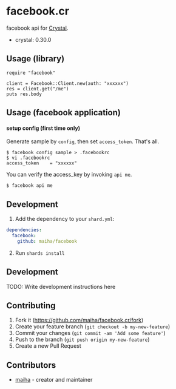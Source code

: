 # facebook.cr

facebook api for [Crystal](http://crystal-lang.org/).

- crystal: 0.30.0

## Usage (library)

```crystal
require "facebook"

client = Facebook::Client.new(auth: "xxxxxx")
res = client.get("/me")
puts res.body
```

## Usage (facebook application)

#### setup config (first time only)

Generate sample by `config`, then set `access_token`. That's all.

```console
$ facebook config sample > .facebookrc
$ vi .facebookrc
access_token    = "xxxxxx"
```

You can verify the access_key by invoking `api me`.

```console
$ facebook api me
```


## Development

1. Add the dependency to your `shard.yml`:

```yaml
dependencies:
  facebook:
    github: maiha/facebook
```

2. Run `shards install`

## Development

TODO: Write development instructions here

## Contributing

1. Fork it (<https://github.com/maiha/facebook.cr/fork>)
2. Create your feature branch (`git checkout -b my-new-feature`)
3. Commit your changes (`git commit -am 'Add some feature'`)
4. Push to the branch (`git push origin my-new-feature`)
5. Create a new Pull Request

## Contributors

- [maiha](https://github.com/maiha) - creator and maintainer
